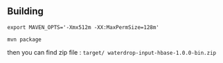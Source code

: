 ## Building

```
export MAVEN_OPTS='-Xmx512m -XX:MaxPermSize=128m'

mvn package
```
then you can find zip file : `target/ waterdrop-input-hbase-1.0.0-bin.zip`
